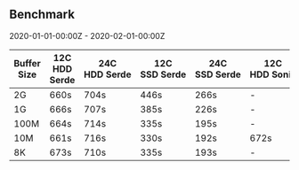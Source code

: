 ## Benchmark

2020-01-01-00:00Z - 2020-02-01-00:00Z

| Buffer Size | 12C HDD Serde | 24C HDD Serde | 12C SSD Serde | 24C SSD Serde | 12C HDD Sonic | 24C HDD Sonic | 24C SSD Sonic |
| ----------- | ------------- | ------------- | ------------- | ------------- | ------------- | ------------- | ------------- |
| 2G          | 660s          | 704s          | 446s          | 266s          | -             | -             | -             |
| 1G          | 666s          | 707s          | 385s          | 226s          | -             | -             | -             |
| 100M        | 664s          | 714s          | 335s          | 195s          | -             | -             | -             |
| 10M         | 661s          | 716s          | 330s          | 192s          | 672s          | 715s          | 188s          |
| 8K          | 673s          | 710s          | 335s          | 193s          | -             | -             | -             |
